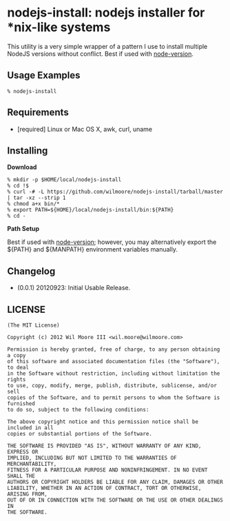 nodejs-install: nodejs installer for *nix-like systems
========================================================

This utility is a very simple wrapper of a pattern I use to install multiple NodeJS versions without conflict. Best if used with [node-version](http://github.com/wilmoore/node-version).


Usage Examples
------------------------------

    % nodejs-install


Requirements
------------------------------

*   [required] Linux or Mac OS X, awk, curl, uname


Installing
------------------------------

**Download**

    % mkdir -p $HOME/local/nodejs-install
    % cd !$
    % curl -# -L https://github.com/wilmoore/nodejs-install/tarball/master | tar -xz --strip 1
    % chmod a+x bin/*
    % export PATH=${HOME}/local/nodejs-install/bin:${PATH}
    % cd -

**Path Setup**

Best if used with [node-version](http://github.com/wilmoore/node-version); however, you may alternatively export the ${PATH} and ${MANPATH} environment variables manually.


Changelog
------------------------------

-   (0.0.1) 20120923: Initial Usable Release.


LICENSE
------------------------------

    (The MIT License)

    Copyright (c) 2012 Wil Moore III <wil.moore@wilmoore.com>

    Permission is hereby granted, free of charge, to any person obtaining a copy
    of this software and associated documentation files (the "Software"), to deal
    in the Software without restriction, including without limitation the rights
    to use, copy, modify, merge, publish, distribute, sublicense, and/or sell
    copies of the Software, and to permit persons to whom the Software is furnished
    to do so, subject to the following conditions:
    
    The above copyright notice and this permission notice shall be included in all
    copies or substantial portions of the Software.
    
    THE SOFTWARE IS PROVIDED "AS IS", WITHOUT WARRANTY OF ANY KIND, EXPRESS OR
    IMPLIED, INCLUDING BUT NOT LIMITED TO THE WARRANTIES OF MERCHANTABILITY,
    FITNESS FOR A PARTICULAR PURPOSE AND NONINFRINGEMENT. IN NO EVENT SHALL THE
    AUTHORS OR COPYRIGHT HOLDERS BE LIABLE FOR ANY CLAIM, DAMAGES OR OTHER
    LIABILITY, WHETHER IN AN ACTION OF CONTRACT, TORT OR OTHERWISE, ARISING FROM,
    OUT OF OR IN CONNECTION WITH THE SOFTWARE OR THE USE OR OTHER DEALINGS IN
    THE SOFTWARE.

